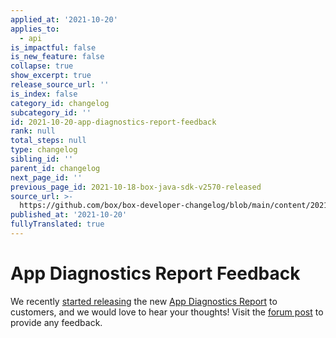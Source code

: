 ```yaml
---
applied_at: '2021-10-20'
applies_to:
  - api
is_impactful: false
is_new_feature: false
collapse: true
show_excerpt: true
release_source_url: ''
is_index: false
category_id: changelog
subcategory_id: ''
id: 2021-10-20-app-diagnostics-report-feedback
rank: null
total_steps: null
type: changelog
sibling_id: ''
parent_id: changelog
next_page_id: ''
previous_page_id: 2021-10-18-box-java-sdk-v2570-released
source_url: >-
  https://github.com/box/box-developer-changelog/blob/main/content/2021/10-20-app-diagnostics-report-feedback.md
published_at: '2021-10-20'
fullyTranslated: true
---
```

# App Diagnostics Report Feedback

We recently [started releasing][changelog] the new [App Diagnostics Report][guide] to customers, and we would love to hear your thoughts! Visit the [forum post][forum] to provide any feedback.

[forum]: https://support.box.com/hc/en-us/community/posts/4408877038483-App-Diagnostics-Report-Feedback

[changelog]: https://developer.box.com/changelog/#2021-10-07-new-app-diagnostics-report

[guide]: https://developer.box.com/guides/api-calls/permissions-and-errors/app-diagnostics-report/
